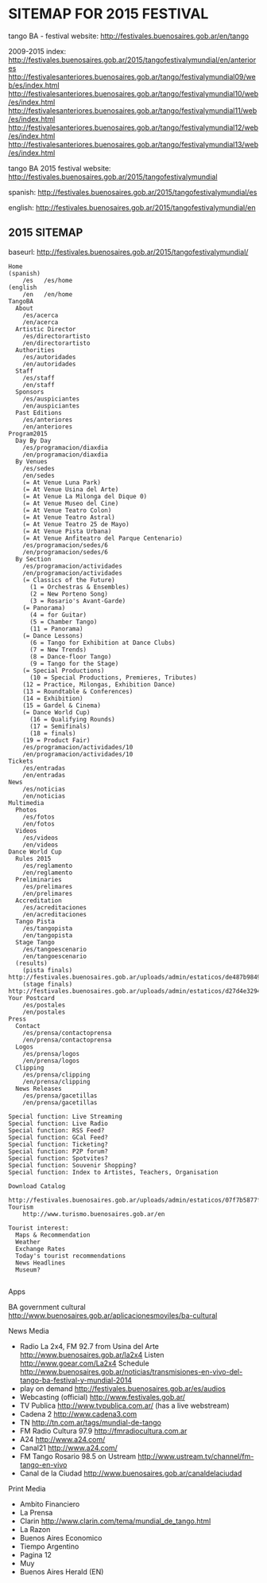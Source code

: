 SITEMAP FOR 2015 FESTIVAL
================================

tango BA - festival website:
http://festivales.buenosaires.gob.ar/en/tango

2009-2015 index:
http://festivales.buenosaires.gob.ar/2015/tangofestivalymundial/en/anteriores
http://festivalesanteriores.buenosaires.gob.ar/tango/festivalymundial09/web/es/index.html
http://festivalesanteriores.buenosaires.gob.ar/tango/festivalymundial10/web/es/index.html
http://festivalesanteriores.buenosaires.gob.ar/tango/festivalymundial11/web/es/index.html
http://festivalesanteriores.buenosaires.gob.ar/tango/festivalymundial12/web/es/index.html
http://festivalesanteriores.buenosaires.gob.ar/tango/festivalymundial13/web/es/index.html

tango BA 2015 festival website:
http://festivales.buenosaires.gob.ar/2015/tangofestivalymundial

spanish:
http://festivales.buenosaires.gob.ar/2015/tangofestivalymundial/es

english:
http://festivales.buenosaires.gob.ar/2015/tangofestivalymundial/en

## 2015 SITEMAP

baseurl: http://festivales.buenosaires.gob.ar/2015/tangofestivalymundial/

```
Home
(spanish)
    /es   /es/home
(english
    /en   /en/home
TangoBA
  About    
    /es/acerca
    /en/acerca
  Artistic Director
    /es/directorartisto
    /en/directorartisto
  Authorities
    /es/autoridades
    /en/autoridades
  Staff
    /es/staff
    /en/staff
  Sponsors
    /es/auspiciantes
    /en/auspiciantes
  Past Editions
    /es/anteriores
    /en/anteriores
Program2015
  Day By Day
    /es/programacion/diaxdia
    /en/programacion/diaxdia
  By Venues
    /es/sedes
    /en/sedes
    (= At Venue Luna Park)
    (= At Venue Usina del Arte)
    (= At Venue La Milonga del Dique 0)
    (= At Venue Museo del Cine)
    (= At Venue Teatro Colon)
    (= At Venue Teatro Astral)
    (= At Venue Teatro 25 de Mayo)
    (= At Venue Pista Urbana)
    (= At Venue Anfiteatro del Parque Centenario)
    /es/programacion/sedes/6 
    /en/programacion/sedes/6 
  By Section
    /es/programacion/actividades
    /en/programacion/actividades
    (= Classics of the Future)
      (1 = Orchestras & Ensembles)
      (2 = New Porteno Song)
      (3 = Rosario's Avant-Garde)
    (= Panorama)
      (4 = for Guitar)
      (5 = Chamber Tango)
      (11 = Panorama)
    (= Dance Lessons)  
      (6 = Tango for Exhibition at Dance Clubs)
      (7 = New Trends)
      (8 = Dance-floor Tango)
      (9 = Tango for the Stage)
    (= Special Productions)
      (10 = Special Productions, Premieres, Tributes)  
    (12 = Practice, Milongas, Exhibition Dance)
    (13 = Roundtable & Conferences)
    (14 = Exhibition)
    (15 = Gardel & Cinema)
    (= Dance World Cup)    
      (16 = Qualifying Rounds)
      (17 = Semifinals)
      (18 = finals)
    (19 = Product Fair)
    /es/programacion/actividades/10
    /en/programacion/actividades/10
Tickets
    /es/entradas
    /en/entradas
News
    /es/noticias
    /en/noticias
Multimedia
  Photos
    /es/fotos
    /en/fotos
  Videos
    /es/videos
    /en/videos
Dance World Cup
  Rules 2015
    /es/reglamento
    /en/reglamento
  Preliminaries
    /es/prelimares
    /en/prelimares
  Accreditation
    /es/acreditaciones
    /en/acreditaciones
  Tango Pista
    /es/tangopista
    /en/tangopista
  Stage Tango
    /es/tangoescenario
    /en/tangoescenario
  (results)
    (pista finals) http://festivales.buenosaires.gob.ar/uploads/admin/estaticos/de487b98490d8989db6054ff724e3e0d.pdf
    (stage finals) http://festivales.buenosaires.gob.ar/uploads/admin/estaticos/d27d4e32946526aa5b7a32afe22a1911.pdf
Your Postcard
    /es/postales
    /en/postales
Press
  Contact
    /es/prensa/contactoprensa
    /en/prensa/contactoprensa
  Logos
    /es/prensa/logos
    /en/prensa/logos
  Clipping
    /es/prensa/clipping
    /en/prensa/clipping
  News Releases
    /es/prensa/gacetillas
    /en/prensa/gacetillas

Special function: Live Streaming
Special function: Live Radio
Special function: RSS Feed?
Special function: GCal Feed?
Special function: Ticketing?
Special function: P2P forum?
Special function: Spotvites?
Special function: Souvenir Shopping?
Special function: Index to Artistes, Teachers, Organisation
        
Download Catalog
    http://festivales.buenosaires.gob.ar/uploads/admin/estaticos/07f7b5877fa83206b3ff4af87add17cd.pdf
Tourism
    http://www.turismo.buenosaires.gob.ar/en

Tourist interest:
  Maps & Recommendation
  Weather
  Exchange Rates
  Today's tourist recommendations
  News Headlines
  Museum?
    
```
Apps

BA government cultural 
http://www.buenosaires.gob.ar/aplicacionesmoviles/ba-cultural

News Media
- Radio La 2x4, FM 92.7 from Usina del Arte 
  http://www.buenosaires.gob.ar/la2x4
  Listen http://www.goear.com/La2x4
  Schedule http://www.buenosaires.gob.ar/noticias/transmisiones-en-vivo-del-tango-ba-festival-y-mundial-2014
- play on demand http://festivales.buenosaires.gob.ar/es/audios
- Webcasting (official) http://www.festivales.gob.ar/
- TV Publica http://www.tvpublica.com.ar/   (has a live webstream)
- Cadena 2 http://www.cadena3.com
- TN http://tn.com.ar/tags/mundial-de-tango
- FM Radio Cultura 97.9 http://fmradiocultura.com.ar
- A24 http://www.a24.com/
- Canal21 http://www.a24.com/
- FM Tango Rosario 98.5 on Ustream http://www.ustream.tv/channel/fm-tango-en-vivo
- Canal de la Ciudad http://www.buenosaires.gob.ar/canaldelaciudad


Print Media
- Ambito Financiero
- La Prensa
- Clarin http://www.clarin.com/tema/mundial_de_tango.html
- La Razon
- Buenos Aires Economico
- Tiempo Argentino
- Pagina 12
- Muy
- Buenos Aires Herald (EN)


